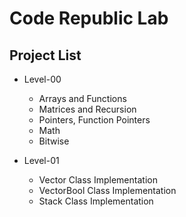 # Code Republic Lab

## Project List

- Level-00
	- Arrays and Functions
	- Matrices and Recursion
	- Pointers, Function Pointers
	- Math
	- Bitwise

- Level-01
	- Vector Class Implementation
	- VectorBool Class Implementation
   	- Stack Class Implementation
